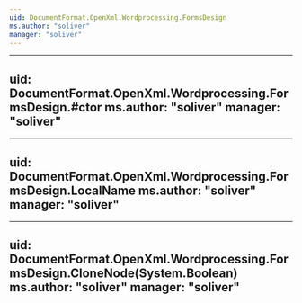 ```yaml
---
uid: DocumentFormat.OpenXml.Wordprocessing.FormsDesign
ms.author: "soliver"
manager: "soliver"
---
```


---
uid: DocumentFormat.OpenXml.Wordprocessing.FormsDesign.#ctor
ms.author: "soliver"
manager: "soliver"
---

---
uid: DocumentFormat.OpenXml.Wordprocessing.FormsDesign.LocalName
ms.author: "soliver"
manager: "soliver"
---

---
uid: DocumentFormat.OpenXml.Wordprocessing.FormsDesign.CloneNode(System.Boolean)
ms.author: "soliver"
manager: "soliver"
---
